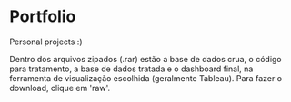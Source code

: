# Portfolio

Personal projects :)

Dentro dos arquivos zipados (.rar) estão a base de dados crua, o código para tratamento, a base de dados tratada e o dashboard final, na ferramenta de visualização escolhida (geralmente Tableau). Para fazer o download, clique em 'raw'. 
